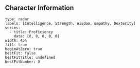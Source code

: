 

## Character Information


```chart
type: radar
labels: [Intelligence, Strength, Wisdom, Empathy, Dexterity]
series:
  - title: Proficiency
    data: [0, 0, 0, 0, 0]
width: 45%
fill: true
beginAtZero: true
bestFit: false
bestFitTitle: undefined
bestFitNumber: 0
```






